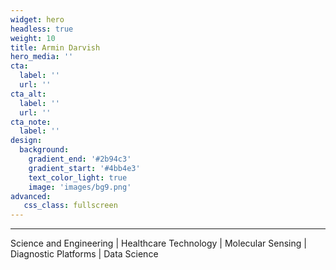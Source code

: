 ```yaml
---
widget: hero
headless: true
weight: 10
title: Armin Darvish
hero_media: ''
cta:
  label: ''
  url: ''
cta_alt:
  label: ''
  url: ''
cta_note:
  label: ''
design:
  background:
    gradient_end: '#2b94c3'
    gradient_start: '#4bb4e3'
    text_color_light: true
    image: 'images/bg9.png'
advanced:
   css_class: fullscreen
---
```


---
Science and Engineering | Healthcare Technology | Molecular Sensing | Diagnostic Platforms | Data Science





















